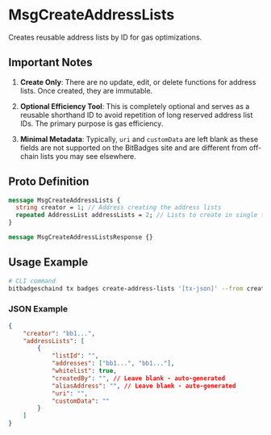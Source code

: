 # MsgCreateAddressLists

Creates reusable address lists by ID for gas optimizations.

## Important Notes

1. **Create Only**: There are no update, edit, or delete functions for address lists. Once created, they are immutable.

2. **Optional Efficiency Tool**: This is completely optional and serves as a reusable shorthand ID to avoid repetition of long reserved address list IDs. The primary purpose is gas efficiency.

3. **Minimal Metadata**: Typically, `uri` and `customData` are left blank as these fields are not supported on the BitBadges site and are different from off-chain lists you may see elsewhere.

## Proto Definition

```protobuf
message MsgCreateAddressLists {
  string creator = 1; // Address creating the address lists
  repeated AddressList addressLists = 2; // Lists to create in single transaction
}

message MsgCreateAddressListsResponse {}
```

## Usage Example

```bash
# CLI command
bitbadgeschaind tx badges create-address-lists '[tx-json]' --from creator-key
```

### JSON Example

```json
{
    "creator": "bb1...",
    "addressLists": [
        {
            "listId": "",
            "addresses": ["bb1...", "bb1..."],
            "whitelist": true,
            "createdBy": "", // Leave blank - auto-generated
            "aliasAddress": "", // Leave blank - auto-generated
            "uri": "",
            "customData": ""
        }
    ]
}
```
